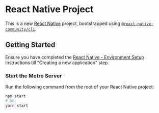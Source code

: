 # React Native Project

This is a new [React Native](https://reactnative.dev) project, bootstrapped using [`@react-native-community/cli`](https://github.com/react-native-community/cli).

## Getting Started

Ensure you have completed the [React Native - Environment Setup](https://reactnative.dev/docs/environment-setup) instructions till "Creating a new application" step.

### Start the Metro Server

Run the following command from the root of your React Native project:

```bash
npm start
# OR
yarn start
